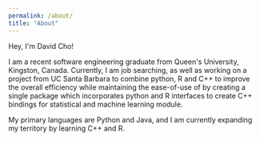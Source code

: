 ```yaml
---
permalink: /about/
title: "About"
---
```

Hey, I'm David Cho!

I am a recent software engineering graduate from Queen's University, Kingston, Canada. Currently, I am job searching, 
as well as working on a project from UC Santa Barbara to combine python, R and C++ to improve the overall efficiency
while maintaining the ease-of-use of by creating a single package which incorporates python and R interfaces to create
C++ bindings for statistical and machine learning module.

My primary languages are Python and Java, and I am currently expanding my territory by learning C++ and R.
